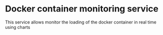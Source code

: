 # Docker container monitoring service

This service allows monitor the loading of the docker container in real time using charts
